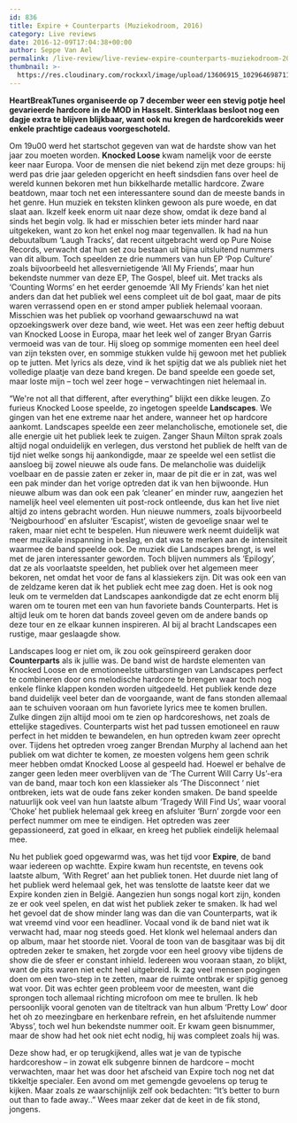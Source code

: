 ```yaml
---
id: 836
title: Expire + Counterparts (Muziekodroom, 2016)
category: Live reviews
date: 2016-12-09T17:04:38+00:00
author: Seppe Van Ael
permalink: /live-review/live-review-expire-counterparts-muziekodroom-2016/
thumbnail: >-
  https://res.cloudinary.com/rockxxl/image/upload/13606915_1029646987116462_6480729479719295009_n.jpg
---
```

**HeartBreakTunes organiseerde op 7 december weer een stevig potje heel gevarieerde hardcore in de MOD in Hasselt. Sinterklaas besloot nog een dagje extra te blijven blijkbaar, want ook nu kregen de hardcorekids weer enkele prachtige cadeaus voorgeschoteld.**

Om 19u00 werd het startschot gegeven van wat de hardste show van het jaar zou moeten worden. **Knocked Loose** kwam namelijk voor de eerste keer naar Europa. Voor de mensen die niet bekend zijn met deze groups: hij werd pas drie jaar geleden opgericht en heeft sindsdien fans over heel de wereld kunnen bekoren met hun bikkelharde metallic hardcore. Zware beatdown, maar toch net een interessantere sound dan de meeste bands in het genre. Hun muziek en teksten klinken gewoon als pure woede, en dat slaat aan. Ikzelf keek enorm uit naar deze show, omdat ik deze band al sinds het begin volg. Ik had er misschien beter iets minder hard naar uitgekeken, want zo kon het enkel nog maar tegenvallen. Ik had na hun debuutalbum ‘Laugh Tracks’, dat recent uitgebracht werd op Pure Noise Records, verwacht dat hun set zou bestaan uit bijna uitsluitend nummers van dit album. Toch speelden ze drie nummers van hun EP ‘Pop Culture’ zoals bijvoorbeeld het allesvernietigende ‘All My Friends’, maar hun bekendste nummer van deze EP, The Gospel, bleef uit. Met tracks als ‘Counting Worms’ en het eerder genoemde ‘All My Friends’ kan het niet anders dan dat het publiek wel eens compleet uit de bol gaat, maar de pits waren verrassend open en er stond amper publiek helemaal vooraan. Misschien was het publiek op voorhand gewaarschuwd na wat opzoekingswerk over deze band, wie weet. Het was een zeer heftig debuut van Knocked Loose in Europa, maar het leek wel of zanger Bryan Garris vermoeid was van de tour. Hij sloeg op sommige momenten een heel deel van zijn teksten over, en sommige stukken vulde hij gewoon met het publiek op te jutten. Met lyrics als deze, vind ik het spijtig dat we als publiek niet het volledige plaatje van deze band kregen. De band speelde een goede set, maar loste mijn – toch wel zeer hoge – verwachtingen niet helemaal in.

“We're not all that different, after everything” blijkt een dikke leugen. Zo furieus Knocked Loose speelde, zo ingetogen speelde **Landscapes**. We gingen van het ene extreme naar het andere, wanneer het op hardcore aankomt. Landscapes speelde een zeer melancholische, emotionele set, die alle energie uit het publiek leek te zuigen. Zanger Shaun Milton sprak zoals altijd nogal onduidelijk en verlegen, dus verstond het publiek de helft van de tijd niet welke songs hij aankondigde, maar ze speelde wel een setlist die aansloeg bij zowel nieuwe als oude fans. De melancholie was duidelijk voelbaar en de passie zaten er zeker in, maar de pit die er in zat, was wel een pak minder dan het vorige optreden dat ik van hen bijwoonde. Hun nieuwe album was dan ook een pak ‘cleaner’ en minder ruw, aangezien het namelijk heel veel elementen uit post-rock ontleende, dus kan het live niet altijd zo intens gebracht worden. Hun nieuwe nummers, zoals bijvoorbeeld ‘Neigbourhood’ en afsluiter ‘Escapist’, wisten de gevoelige snaar wel te raken, maar niet echt te bespelen. Hun nieuwere werk neemt duidelijk wat meer muzikale inspanning in beslag, en dat was te merken aan de intensiteit waarmee de band speelde ook. De muziek die Landscapes brengt, is wel met de jaren interessanter geworden. Toch blijven nummers als ‘Epilogy’, dat ze als voorlaatste speelden, het publiek over het algemeen meer bekoren, net omdat het voor de fans al klassiekers zijn. Dit was ook een van de zeldzame keren dat ik het publiek echt mee zag doen. Het is ook nog leuk om te vermelden dat Landscapes aankondigde dat ze echt enorm blij waren om te touren met een van hun favoriete bands Counterparts. Het is altijd leuk om te horen dat bands zoveel geven om de andere bands op deze tour en ze elkaar kunnen inspireren. Al bij al bracht Landscapes een rustige, maar geslaagde show.

Landscapes loog er niet om, ik zou ook geïnspireerd geraken door **Counterparts** als ik jullie was. De band wist de hardste elementen van Knocked Loose en de emotioneelste uitbarstingen van Landscapes perfect te combineren door ons melodische hardcore te brengen waar toch nog enkele flinke klappen konden worden uitgedeeld. Het publiek kende deze band duidelijk veel beter dan de voorgaande, want de fans stonden allemaal aan te schuiven vooraan om hun favoriete lyrics mee te komen brullen. Zulke dingen zijn altijd mooi om te zien op hardcoreshows, net zoals de ettelijke stagedives. Counterparts wist het pad tussen emotioneel en rauw perfect in het midden te bewandelen, en hun optreden kwam zeer oprecht over. Tijdens het optreden vroeg zanger Brendan Murphy al lachend aan het publiek om wat dichter te komen, ze moesten volgens hem geen schrik meer hebben omdat Knocked Loose al gespeeld had. Hoewel er behalve de zanger geen leden meer overblijven van de ‘The Current Will Carry Us’-era van de band, maar toch kon een klassieker als ‘The Disconnect ‘ niet ontbreken, iets wat de oude fans zeker konden smaken. De band speelde natuurlijk ook veel van hun laatste album ‘Tragedy Will Find Us’, waar vooral ‘Choke’ het publiek helemaal gek kreeg en afsluiter ‘Burn’ zorgde voor een perfect nummer om mee te eindigen. Het optreden was zeer gepassioneerd, zat goed in elkaar, en kreeg het publiek eindelijk helemaal mee.

Nu het publiek goed opgewarmd was, was het tijd voor **Expire**, de band waar iedereen op wachtte. Expire kwam hun recentste, en tevens ook laatste album, ‘With Regret’ aan het publiek tonen. Het duurde niet lang of het publiek werd helemaal gek, het was tenslotte de laatste keer dat we Expire konden zien in België. Aangezien hun songs nogal kort zijn, konden ze er ook veel spelen, en dat wist het publiek zeker te smaken. Ik had wel het gevoel dat de show minder lang was dan die van Counterparts, wat ik wat vreemd vind voor een headliner. Vocaal vond ik de band niet wat ik verwacht had, maar nog steeds goed. Het klonk wel helemaal anders dan op album, maar het stoorde niet. Vooral de toon van de basgitaar was bij dit optreden zeker te smaken, het zorgde voor een heel groovy vibe tijdens de show die de sfeer er constant inhield. Iedereen wou vooraan staan, zo blijkt, want de pits waren niet echt heel uitgebreid. Ik zag veel mensen pogingen doen om een two-step in te zetten, maar de ruimte ontbrak er spijtig genoeg wat voor. Dit was echter geen probleem voor de meesten, want die sprongen toch allemaal richting microfoon om mee te brullen. Ik heb persoonlijk vooral genoten van de titeltrack van hun album ‘Pretty Low’ door het oh zo meezingbare en herkenbare refrein, en het afsluitende nummer ‘Abyss’, toch wel hun bekendste nummer ooit. Er kwam geen bisnummer, maar de show had het ook niet echt nodig, hij was compleet zoals hij was.

Deze show had, er op terugkijkend, alles wat je van de typische hardcoreshow – in zowat elk subgenre binnen de hardcore – mocht verwachten, maar het was door het afscheid van Expire toch nog net dat tikkeltje specialer. Een avond om met gemengde gevoelens op terug te kijken. Maar zoals ze waarschijnlijk zelf ook bedachten: “It’s better to burn out than to fade away..” Wees maar zeker dat de keet in de fik stond, jongens.